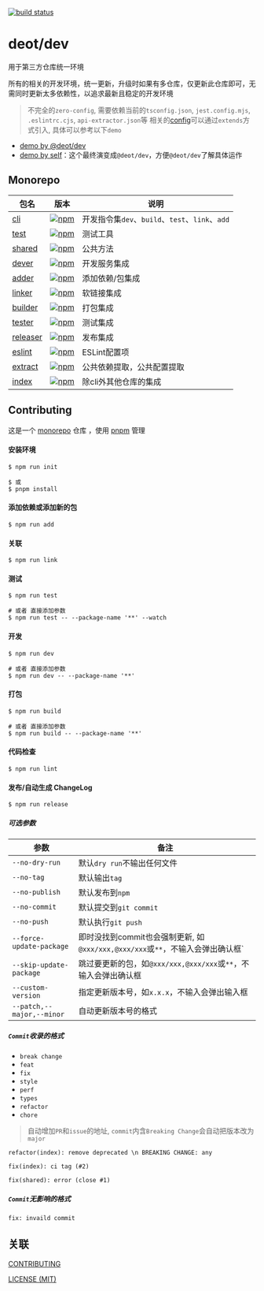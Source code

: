 [ci-image]: https://github.com/deot/dev/actions/workflows/ci.yml/badge.svg?branch=main
[ci-url]: https://github.com/deot/dev/actions/workflows/ci.yml

[![build status][ci-image]][ci-url]

# deot/dev

用于第三方仓库统一环境

所有的相关的开发环境，统一更新，升级时如果有多仓库，仅更新此仓库即可，无需同时更新太多依赖性，以追求最新且稳定的开发环境

> 不完全的`zero-config`, 需要依赖当前的`tsconfig.json`, `jest.config.mjs`, `.eslintrc.cjs`, `api-extractor.json`等
> 相关的[config](packages/cli/config)可以通过`extends`方式引入, 具体可以参考以下`demo`


- [demo by @deot/dev](https://github.com/deot/dev-demo)
- [demo by self](https://github.com/deot/dev-self-demo)：这个最终演变成`@deot/dev`，方便`@deot/dev`了解具体运作

## Monorepo

[npm-cli-image]: https://img.shields.io/npm/v/@deot/dev-cli.svg
[npm-cli-url]: https://www.npmjs.com/package/@deot/dev-cli

[npm-test-image]: https://img.shields.io/npm/v/@deot/dev-test.svg
[npm-test-url]: https://www.npmjs.com/package/@deot/dev-test

[npm-shared-image]: https://img.shields.io/npm/v/@deot/dev-shared.svg
[npm-shared-url]: https://www.npmjs.com/package/@deot/dev-shared

[npm-dever-image]: https://img.shields.io/npm/v/@deot/dev-dever.svg
[npm-dever-url]: https://www.npmjs.com/package/@deot/dev-dever

[npm-adder-image]: https://img.shields.io/npm/v/@deot/dev-adder.svg
[npm-adder-url]: https://www.npmjs.com/package/@deot/dev-adder

[npm-linker-image]: https://img.shields.io/npm/v/@deot/dev-linker.svg
[npm-linker-url]: https://www.npmjs.com/package/@deot/dev-linker

[npm-builder-image]: https://img.shields.io/npm/v/@deot/dev-builder.svg
[npm-builder-url]: https://www.npmjs.com/package/@deot/dev-builder

[npm-tester-image]: https://img.shields.io/npm/v/@deot/dev-tester.svg
[npm-tester-url]: https://www.npmjs.com/package/@deot/dev-tester

[npm-releaser-image]: https://img.shields.io/npm/v/@deot/dev-releaser.svg
[npm-releaser-url]: https://www.npmjs.com/package/@deot/dev-releaser

[npm-eslint-image]: https://img.shields.io/npm/v/@deot/dev-eslint.svg
[npm-eslint-url]: https://www.npmjs.com/package/@deot/dev-eslint

[npm-extract-image]: https://img.shields.io/npm/v/@deot/dev-extract.svg
[npm-extract-url]: https://www.npmjs.com/package/@deot/dev-extract

[npm-image]: https://img.shields.io/npm/v/@deot/dev.svg
[npm-url]: https://www.npmjs.com/package/@deot/dev

| 包名                            | 版本                                             | 说明                                     |
| ----------------------------- | ---------------------------------------------- | -------------------------------------- |
| [cli](packages/cli)           | [![npm][npm-cli-image]][npm-cli-url]           | 开发指令集`dev`、`build`、`test`、`link`、`add` |
| [test](packages/test)         | [![npm][npm-test-image]][npm-test-url]         | 测试工具                                   |
| [shared](packages/shared)     | [![npm][npm-shared-image]][npm-shared-url]     | 公共方法                                   |
| [dever](packages/dever)       | [![npm][npm-dever-image]][npm-dever-url]       | 开发服务集成                                 |
| [adder](packages/adder)       | [![npm][npm-adder-image]][npm-adder-url]       | 添加依赖/包集成                               |
| [linker](packages/linker)     | [![npm][npm-linker-image]][npm-linker-url]     | 软链接集成                                  |
| [builder](packages/builder)   | [![npm][npm-builder-image]][npm-builder-url]   | 打包集成                                   |
| [tester](packages/tester)     | [![npm][npm-tester-image]][npm-tester-url]     | 测试集成                                   |
| [releaser](packages/releaser) | [![npm][npm-releaser-image]][npm-releaser-url] | 发布集成                                   |
| [eslint](packages/eslint)     | [![npm][npm-eslint-image]][npm-eslint-url]     | ESLint配置项                              |
| [extract](packages/extract)   | [![npm][npm-extract-image]][npm-extract-url]   | 公共依赖提取，公共配置提取                          |
| [index](packages/index)       | [![npm][npm-image]][npm-url]                   | 除cli外其他仓库的集成                           |

## Contributing

这是一个 [monorepo](https://en.wikipedia.org/wiki/Monorepo) 仓库 ，使用 [pnpm](https://pnpm.io/) 管理

#### 安装环境

```console
$ npm run init 

$ 或
$ pnpm install
```

#### 添加依赖或添加新的包

```console
$ npm run add
```

#### 关联

```console
$ npm run link
```

#### 测试

```console
$ npm run test

# 或者 直接添加参数
$ npm run test -- --package-name '**' --watch
```

#### 开发

```console
$ npm run dev

# 或者 直接添加参数
$ npm run dev -- --package-name '**'
```

#### 打包

```console
$ npm run build

# 或者 直接添加参数
$ npm run build -- --package-name '**'
```

#### 代码检查

```console
$ npm run lint
```

#### 发布/自动生成 ChangeLog

```console
$ npm run release
```

##### 可选参数

| 参数                        | 备注                                                      |
| ------------------------- | ------------------------------------------------------- |
| `--no-dry-run`            | 默认`dry run`不输出任何文件                                      |
| `--no-tag`                | 默认输出`tag`                                               |
| `--no-publish`            | 默认发布到`npm`                                              |
| `--no-commit`             | 默认提交到`git commit`                                       |
| `--no-push`               | 默认执行`git push`                                          |
| `--force-update-package`  | 即时没找到commit也会强制更新, 如`@xxx/xxx,@xxx/xxx`或`**`，不输入会弹出确认框` |
| `--skip-update-package`   | 跳过要更新的包，如`@xxx/xxx,@xxx/xxx`或`**`，不输入会弹出确认框             |
| `--custom-version`        | 指定更新版本号，如`x.x.x`，不输入会弹出输入框                              |
| `--patch,--major,--minor` | 自动更新版本号的格式                                              |

##### `Commit`收录的格式

- `break change`
- `feat`
- `fix`
- `style`
- `perf`
- `types`
- `refactor`
- `chore`

> 自动增加`PR`和`issue`的地址, `commit`内含`Breaking Change`会自动把版本改为`major`

```shell
refactor(index): remove deprecated \n BREAKING CHANGE: any

fix(index): ci tag (#2)

fix(shared): error (close #1)
```

##### `Commit`无影响的格式

```shell
fix: invaild commit
```

## 关联

[CONTRIBUTING](./.github/CONTRIBUTING.md)

[LICENSE (MIT)](./LICENSE)